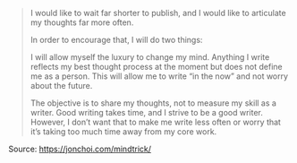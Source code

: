 ---
---

> I would like to wait far shorter to publish, and I would like to articulate my thoughts far more often.
>
> In order to encourage that, I will do two things:
>
> I will allow myself the luxury to change my mind. Anything I write reflects my best thought process at the moment but does not define me as a person. This will allow me to write “in the now” and not worry about the future.
>
> The objective is to share my thoughts, not to measure my skill as a writer. Good writing takes time, and I strive to be a good writer. However, I don’t want that to make me write less often or worry that it’s taking too much time away from my core work.

Source: <https://jonchoi.com/mindtrick/>
